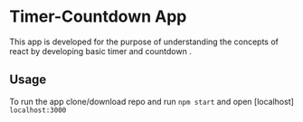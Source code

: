 # Timer-Countdown App
This app is developed for the purpose of understanding the concepts of react by developing basic timer and countdown .

## Usage
To run the app clone/download repo and run `npm start` and open [localhost] `localhost:3000`
